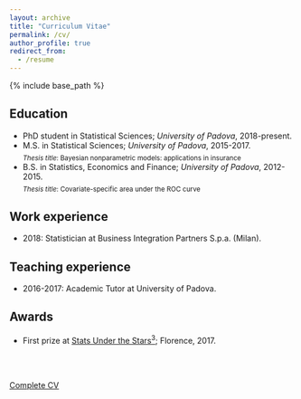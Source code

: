 ```yaml
---
layout: archive
title: "Curriculum Vitae"
permalink: /cv/
author_profile: true
redirect_from:
  - /resume
---
```


{% include base_path %}

Education
------
* PhD student in Statistical Sciences; _University of Padova_, 2018-present.
* M.S. in Statistical Sciences; _University of Padova_, 2015-2017.<br/><sub>_Thesis title_: Bayesian nonparametric models: applications in insurance</sub>
* B.S. in Statistics, Economics and Finance; _University of Padova_, 2012-2015. <br/><sub>_Thesis title_: Covariate-specific area under the ROC curve</sub>

Work experience
------
* 2018: Statistician at Business Integration Partners S.p.a. (Milan).
  
Teaching experience
------
* 2016-2017: Academic Tutor at University of Padova.

Awards
------
* First prize at [Stats Under the Stars<sup>3</sup>](http://local.disia.unifi.it/sus3/); Florence, 2017.

<br/>
<br/>

[Complete CV](https://github.com/laura-dangelo/laura-dangelo.github.io/blob/master/files/CV_dangelo_laura.pdf)

